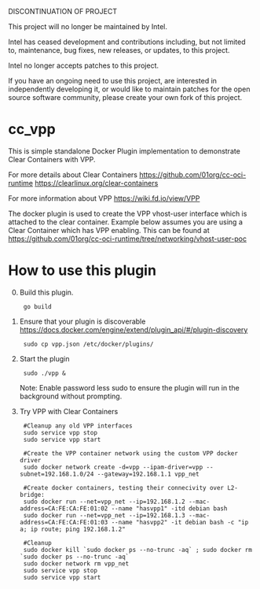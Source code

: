 DISCONTINUATION OF PROJECT

This project will no longer be maintained by Intel.

Intel has ceased development and contributions including, but not limited to, maintenance, bug fixes, new releases, or updates, to this project.  

Intel no longer accepts patches to this project.

If you have an ongoing need to use this project, are interested in independently developing it, or would like to maintain patches for the open source software community, please create your own fork of this project.  
# cc_vpp

This is simple standalone Docker Plugin implementation to demonstrate Clear Containers with VPP.

For more details about Clear Containers
https://github.com/01org/cc-oci-runtime
https://clearlinux.org/clear-containers

For more information about VPP
https://wiki.fd.io/view/VPP

The docker plugin is used to create the VPP vhost-user interface which is attached to the clear container.
Example below assumes you are using a Clear Container which has VPP enabling.  This can be found at
https://github.com/01org/cc-oci-runtime/tree/networking/vhost-user-poc

# How to use this plugin


0. Build this plugin. 

        go build

1. Ensure that your plugin is discoverable https://docs.docker.com/engine/extend/plugin_api/#/plugin-discovery

        sudo cp vpp.json /etc/docker/plugins/


2. Start the plugin

        sudo ./vpp &
        
   Note: Enable password less sudo to ensure the plugin will run in the background without prompting.

3. Try VPP with Clear Containers

        #Cleanup any old VPP interfaces
        sudo service vpp stop
        sudo service vpp start

        #Create the VPP container network using the custom VPP docker driver
        sudo docker network create -d=vpp --ipam-driver=vpp --subnet=192.168.1.0/24 --gateway=192.168.1.1 vpp_net

        #Create docker containers, testing their connecivity over L2-bridge:
        sudo docker run --net=vpp_net --ip=192.168.1.2 --mac-address=CA:FE:CA:FE:01:02 --name "hasvpp1" -itd debian bash
        sudo docker run --net=vpp_net --ip=192.168.1.3 --mac-address=CA:FE:CA:FE:01:03 --name "hasvpp2" -it debian bash -c "ip a; ip route; ping 192.168.1.2"

        #Cleanup
        sudo docker kill `sudo docker ps --no-trunc -aq` ; sudo docker rm `sudo docker ps --no-trunc -aq`
        sudo docker network rm vpp_net
        sudo service vpp stop
        sudo service vpp start
